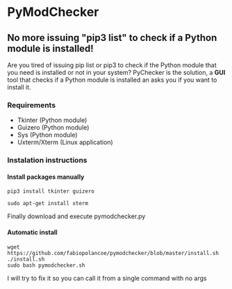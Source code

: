 # PyModChecker
## No more issuing "pip3 list" to check if a Python module is installed!
Are you tired of issuing pip list or pip3 to check if the Python module that you need is installed or not in your system?
PyChecker is the solution, a **GUI** tool that checks if a Python module is installed an asks you if you want to install it.
### Requirements
- Tkinter (Python module)
- Guizero (Python module)
- Sys (Python module)
- Uxterm/Xterm (Linux application)
### Instalation instructions
#### Install packages manually
```
pip3 install tkinter guizero
```
```
sudo apt-get install xterm
```
Finally download and execute pymodchecker.py
#### Automatic install
```
wget https://github.com/fabiopolancoe/pymodchecker/blob/master/install.sh
./install.sh
sudo bash pymodchecker.sh
```
I will try to fix it so you can call it from a single command with no args
